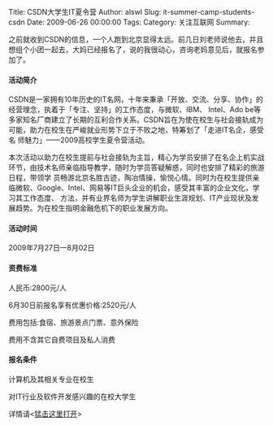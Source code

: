 Title: CSDN大学生IT夏令营
Author: alswl
Slug: it-summer-camp-students-csdn
Date: 2009-06-26 00:00:00
Tags: 
Category: 关注互联网
Summary: 

之前就收到CSDN的信息，一个人跑到北京显得太远。前几日刘老师说他去，并且想组个小团一起去，大妈已经报名了，说的我很动心，咨询老妈意见后，就报名参加了。

#### 活动简介

CSDN是一家拥有10年历史的IT名网，十年来秉承「开放、交流、分享、协作」的经营理念，执着于「专注、坚持」的工作态度，与微软、IBM、 Intel、Ado
be等多家知名厂商建立了长期的互利合作关系。CSDN旨在为使在校生与社会接轨成为可能，助力在校生在严峻就业形势下立于不败之地，特筹划了「走进IT名企，感受名
师魅力」——2009高校学生夏令营活动。

本次活动以助力在校生提前与社会接轨为主旨，精心为学员安排了在名企上机实战环节，由技术名师亲临指导教学，随时为学员答疑解惑，同时也安排了精彩的旅游日程，带领学
员畅游北京名胜古迹，陶冶情操，愉悦心情。同时为在校生提供亲临微软、Google、Intel、网易等IT巨头企业的机会，感受其丰富的企业文化，学习其工作态度、
方法，并有业界名师为学生讲解职业生涯规划、IT产业现状及发展趋势。为在校生指明金融危机下的职业发展方向。

#### 活动时间

2009年7月27日—8月02日

#### 资费标准

人民币:2800元/人

6月30日前报名享有优惠价格:2520元/人

费用包括:食宿、旅游景点门票、意外保险

费用不含其它自费项目及私人消费

#### 报名条件

计算机及其相关专业在校生

对IT行业及软件开发感兴趣的在校大学生

详情请<[猛击这里打开](http://subject.csdn.net/it-student/severDay.html)>

